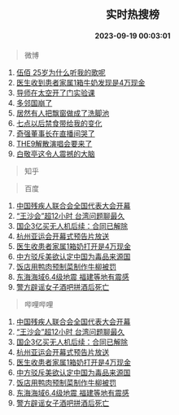 <div align="center"><h2>实时热搜榜</h2><h4>2023-09-19 00:03:01</h4></div>

> 微博  

1. [伍佰 25岁为什么听我的歌呢](https://s.weibo.com/weibo?q=%E4%BC%8D%E4%BD%B0%2025%E5%B2%81%E4%B8%BA%E4%BB%80%E4%B9%88%E5%90%AC%E6%88%91%E7%9A%84%E6%AD%8C%E5%91%A2&t=31&band_rank=1&Refer=top)<br />
2. [医生收到患者家属1箱牛奶发现是4万现金](https://s.weibo.com/weibo?q=%23%E5%8C%BB%E7%94%9F%E6%94%B6%E5%88%B0%E6%82%A3%E8%80%85%E5%AE%B6%E5%B1%9E1%E7%AE%B1%E7%89%9B%E5%A5%B6%E5%8F%91%E7%8E%B0%E6%98%AF4%E4%B8%87%E7%8E%B0%E9%87%91%23&t=31&band_rank=2&Refer=top)<br />
3. [导师在太空开了门实验课](https://s.weibo.com/weibo?q=%23%E5%AF%BC%E5%B8%88%E5%9C%A8%E5%A4%AA%E7%A9%BA%E5%BC%80%E4%BA%86%E9%97%A8%E5%AE%9E%E9%AA%8C%E8%AF%BE%23&t=31&band_rank=3&Refer=top)<br />
4. [多邻国崩了](https://s.weibo.com/weibo?q=%E5%A4%9A%E9%82%BB%E5%9B%BD%E5%B4%A9%E4%BA%86&t=31&band_rank=4&Refer=top)<br />
5. [居然有人把飘窗做成了洗脚池](https://s.weibo.com/weibo?q=%23%E5%B1%85%E7%84%B6%E6%9C%89%E4%BA%BA%E6%8A%8A%E9%A3%98%E7%AA%97%E5%81%9A%E6%88%90%E4%BA%86%E6%B4%97%E8%84%9A%E6%B1%A0%23&t=31&band_rank=5&Refer=top)<br />
6. [七点以后禁食带给我的变化](https://s.weibo.com/weibo?q=%E4%B8%83%E7%82%B9%E4%BB%A5%E5%90%8E%E7%A6%81%E9%A3%9F%E5%B8%A6%E7%BB%99%E6%88%91%E7%9A%84%E5%8F%98%E5%8C%96&t=31&band_rank=6&Refer=top)<br />
7. [奇强董事长在直播间哭了](https://s.weibo.com/weibo?q=%23%E5%A5%87%E5%BC%BA%E8%91%A3%E4%BA%8B%E9%95%BF%E5%9C%A8%E7%9B%B4%E6%92%AD%E9%97%B4%E5%93%AD%E4%BA%86%23&t=31&band_rank=7&Refer=top)<br />
8. [THE9解散演唱会要来了](https://s.weibo.com/weibo?q=%23THE9%E8%A7%A3%E6%95%A3%E6%BC%94%E5%94%B1%E4%BC%9A%E8%A6%81%E6%9D%A5%E4%BA%86%23&t=31&band_rank=8&Refer=top)<br />
9. [白敬亭这令人震撼的大脑](https://s.weibo.com/weibo?q=%23%E7%99%BD%E6%95%AC%E4%BA%AD%E8%BF%99%E4%BB%A4%E4%BA%BA%E9%9C%87%E6%92%BC%E7%9A%84%E5%A4%A7%E8%84%91%23&t=31&band_rank=9&Refer=top)<br />

> 知乎  


> 百度  

1. [中国残疾人联合会全国代表大会开幕](https://www.baidu.com/s?wd=%E4%B8%AD%E5%9B%BD%E6%AE%8B%E7%96%BE%E4%BA%BA%E8%81%94%E5%90%88%E4%BC%9A%E5%85%A8%E5%9B%BD%E4%BB%A3%E8%A1%A8%E5%A4%A7%E4%BC%9A%E5%BC%80%E5%B9%95&sa=fyb_news&rsv_dl=fyb_news)<br />
2. [“王沙会”超12小时 台湾问题聊最久](https://www.baidu.com/s?wd=%E2%80%9C%E7%8E%8B%E6%B2%99%E4%BC%9A%E2%80%9D%E8%B6%8512%E5%B0%8F%E6%97%B6+%E5%8F%B0%E6%B9%BE%E9%97%AE%E9%A2%98%E8%81%8A%E6%9C%80%E4%B9%85&sa=fyb_news&rsv_dl=fyb_news)<br />
3. [国企3亿买无人机后续：合同已解除](https://www.baidu.com/s?wd=%E5%9B%BD%E4%BC%813%E4%BA%BF%E4%B9%B0%E6%97%A0%E4%BA%BA%E6%9C%BA%E5%90%8E%E7%BB%AD%EF%BC%9A%E5%90%88%E5%90%8C%E5%B7%B2%E8%A7%A3%E9%99%A4&sa=fyb_news&rsv_dl=fyb_news)<br />
4. [杭州亚运会开幕式预告片放送](https://www.baidu.com/s?wd=%E6%9D%AD%E5%B7%9E%E4%BA%9A%E8%BF%90%E4%BC%9A%E5%BC%80%E5%B9%95%E5%BC%8F%E9%A2%84%E5%91%8A%E7%89%87%E6%94%BE%E9%80%81&sa=fyb_news&rsv_dl=fyb_news)<br />
5. [医生收患者家属1箱奶打开是4万现金](https://www.baidu.com/s?wd=%E5%8C%BB%E7%94%9F%E6%94%B6%E6%82%A3%E8%80%85%E5%AE%B6%E5%B1%9E1%E7%AE%B1%E5%A5%B6%E6%89%93%E5%BC%80%E6%98%AF4%E4%B8%87%E7%8E%B0%E9%87%91&sa=fyb_news&rsv_dl=fyb_news)<br />
6. [中方驳斥美欲认定中国为毒品来源国](https://www.baidu.com/s?wd=%E4%B8%AD%E6%96%B9%E9%A9%B3%E6%96%A5%E7%BE%8E%E6%AC%B2%E8%AE%A4%E5%AE%9A%E4%B8%AD%E5%9B%BD%E4%B8%BA%E6%AF%92%E5%93%81%E6%9D%A5%E6%BA%90%E5%9B%BD&sa=fyb_news&rsv_dl=fyb_news)<br />
7. [饭店用鸭肉预制菜制作牛柳被罚](https://www.baidu.com/s?wd=%E9%A5%AD%E5%BA%97%E7%94%A8%E9%B8%AD%E8%82%89%E9%A2%84%E5%88%B6%E8%8F%9C%E5%88%B6%E4%BD%9C%E7%89%9B%E6%9F%B3%E8%A2%AB%E7%BD%9A&sa=fyb_news&rsv_dl=fyb_news)<br />
8. [东海海域6.4级地震 福建等地有震感](https://www.baidu.com/s?wd=%E4%B8%9C%E6%B5%B7%E6%B5%B7%E5%9F%9F6.4%E7%BA%A7%E5%9C%B0%E9%9C%87+%E7%A6%8F%E5%BB%BA%E7%AD%89%E5%9C%B0%E6%9C%89%E9%9C%87%E6%84%9F&sa=fyb_news&rsv_dl=fyb_news)<br />
9. [警方辟谣女子酒吧拼酒后死亡](https://www.baidu.com/s?wd=%E8%AD%A6%E6%96%B9%E8%BE%9F%E8%B0%A3%E5%A5%B3%E5%AD%90%E9%85%92%E5%90%A7%E6%8B%BC%E9%85%92%E5%90%8E%E6%AD%BB%E4%BA%A1&sa=fyb_news&rsv_dl=fyb_news)<br />

> 哔哩哔哩  

1. [中国残疾人联合会全国代表大会开幕](https://www.baidu.com/s?wd=%E4%B8%AD%E5%9B%BD%E6%AE%8B%E7%96%BE%E4%BA%BA%E8%81%94%E5%90%88%E4%BC%9A%E5%85%A8%E5%9B%BD%E4%BB%A3%E8%A1%A8%E5%A4%A7%E4%BC%9A%E5%BC%80%E5%B9%95&sa=fyb_news&rsv_dl=fyb_news)<br />
2. [“王沙会”超12小时 台湾问题聊最久](https://www.baidu.com/s?wd=%E2%80%9C%E7%8E%8B%E6%B2%99%E4%BC%9A%E2%80%9D%E8%B6%8512%E5%B0%8F%E6%97%B6+%E5%8F%B0%E6%B9%BE%E9%97%AE%E9%A2%98%E8%81%8A%E6%9C%80%E4%B9%85&sa=fyb_news&rsv_dl=fyb_news)<br />
3. [国企3亿买无人机后续：合同已解除](https://www.baidu.com/s?wd=%E5%9B%BD%E4%BC%813%E4%BA%BF%E4%B9%B0%E6%97%A0%E4%BA%BA%E6%9C%BA%E5%90%8E%E7%BB%AD%EF%BC%9A%E5%90%88%E5%90%8C%E5%B7%B2%E8%A7%A3%E9%99%A4&sa=fyb_news&rsv_dl=fyb_news)<br />
4. [杭州亚运会开幕式预告片放送](https://www.baidu.com/s?wd=%E6%9D%AD%E5%B7%9E%E4%BA%9A%E8%BF%90%E4%BC%9A%E5%BC%80%E5%B9%95%E5%BC%8F%E9%A2%84%E5%91%8A%E7%89%87%E6%94%BE%E9%80%81&sa=fyb_news&rsv_dl=fyb_news)<br />
5. [医生收患者家属1箱奶打开是4万现金](https://www.baidu.com/s?wd=%E5%8C%BB%E7%94%9F%E6%94%B6%E6%82%A3%E8%80%85%E5%AE%B6%E5%B1%9E1%E7%AE%B1%E5%A5%B6%E6%89%93%E5%BC%80%E6%98%AF4%E4%B8%87%E7%8E%B0%E9%87%91&sa=fyb_news&rsv_dl=fyb_news)<br />
6. [中方驳斥美欲认定中国为毒品来源国](https://www.baidu.com/s?wd=%E4%B8%AD%E6%96%B9%E9%A9%B3%E6%96%A5%E7%BE%8E%E6%AC%B2%E8%AE%A4%E5%AE%9A%E4%B8%AD%E5%9B%BD%E4%B8%BA%E6%AF%92%E5%93%81%E6%9D%A5%E6%BA%90%E5%9B%BD&sa=fyb_news&rsv_dl=fyb_news)<br />
7. [饭店用鸭肉预制菜制作牛柳被罚](https://www.baidu.com/s?wd=%E9%A5%AD%E5%BA%97%E7%94%A8%E9%B8%AD%E8%82%89%E9%A2%84%E5%88%B6%E8%8F%9C%E5%88%B6%E4%BD%9C%E7%89%9B%E6%9F%B3%E8%A2%AB%E7%BD%9A&sa=fyb_news&rsv_dl=fyb_news)<br />
8. [东海海域6.4级地震 福建等地有震感](https://www.baidu.com/s?wd=%E4%B8%9C%E6%B5%B7%E6%B5%B7%E5%9F%9F6.4%E7%BA%A7%E5%9C%B0%E9%9C%87+%E7%A6%8F%E5%BB%BA%E7%AD%89%E5%9C%B0%E6%9C%89%E9%9C%87%E6%84%9F&sa=fyb_news&rsv_dl=fyb_news)<br />
9. [警方辟谣女子酒吧拼酒后死亡](https://www.baidu.com/s?wd=%E8%AD%A6%E6%96%B9%E8%BE%9F%E8%B0%A3%E5%A5%B3%E5%AD%90%E9%85%92%E5%90%A7%E6%8B%BC%E9%85%92%E5%90%8E%E6%AD%BB%E4%BA%A1&sa=fyb_news&rsv_dl=fyb_news)<br />
